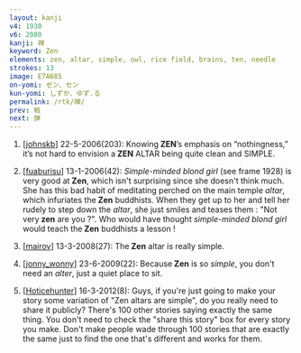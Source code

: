 ```yaml
---
layout: kanji
v4: 1930
v6: 2080
kanji: 禅
keyword: Zen
elements: zen, altar, simple, owl, rice field, brains, ten, needle
strokes: 13
image: E7A685
on-yomi: ゼン、セン
kun-yomi: しずか、ゆず.る
permalink: /rtk/禅/
prev: 戦
next: 弾
---
```


1) [<a href="http://kanji.koohii.com/profile/johnskb">johnskb</a>] 22-5-2006(203): Knowing<strong> ZEN</strong>’s emphasis on “nothingness,” it’s not hard to envision a<strong> ZEN</strong> ALTAR being quite clean and SIMPLE.

2) [<a href="http://kanji.koohii.com/profile/fuaburisu">fuaburisu</a>] 13-1-2006(42): <em>Simple-minded blond girl</em> (see frame 1928) is very good at<strong> Zen</strong>, which isn&#039;t surprising since she doesn&#039;t think much. She has this bad habit of meditating perched on the main temple <em>altar</em>, which infuriates the<strong> Zen</strong> buddhists. When they get up to her and tell her rudely to step down the <em>altar</em>, she just smiles and teases them : &quot;Not very<strong> zen</strong> are you ?&quot;. Who would have thought <em>simple-minded blond girl</em> would teach the<strong> Zen</strong> buddhists a lesson !

3) [<a href="http://kanji.koohii.com/profile/mairov">mairov</a>] 13-3-2008(27): The<strong> Zen</strong> altar is really simple.

4) [<a href="http://kanji.koohii.com/profile/jonny_wonny">jonny_wonny</a>] 23-6-2009(22): Because<strong> Zen</strong> is so <em>simple</em>, you don&#039;t need an <em>alter</em>, just a quiet place to sit.

5) [<a href="http://kanji.koohii.com/profile/Hoticehunter">Hoticehunter</a>] 16-3-2012(8): Guys, if you&#039;re just going to make your story some variation of &quot;Zen altars are simple&quot;, do you really need to share it publicly? There&#039;s 100 other stories saying exactly the same thing. You don&#039;t need to check the &quot;share this story&quot; box for every story you make. Don&#039;t make people wade through 100 stories that are exactly the same just to find the one that&#039;s different and works for them.

